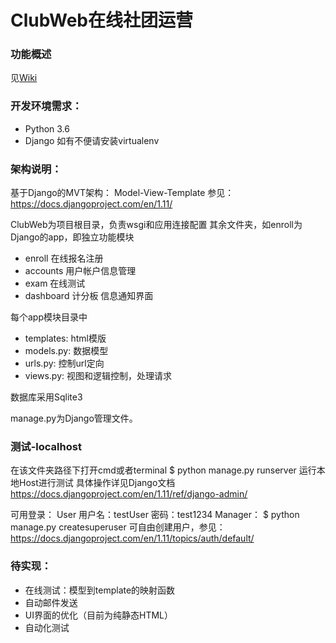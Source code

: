 # ClubWeb在线社团运营

### 功能概述
见[Wiki](https://github.com/Neuromancer43/ClubWeb/wiki)

### 开发环境需求：
- Python 3.6 
- Django
如有不便请安装virtualenv


### 架构说明：
基于Django的MVT架构：
Model-View-Template
参见：https://docs.djangoproject.com/en/1.11/

ClubWeb为项目根目录，负责wsgi和应用连接配置
其余文件夹，如enroll为Django的app，即独立功能模块
- enroll 在线报名注册
- accounts 用户帐户信息管理
- exam 在线测试
- dashboard 计分板 信息通知界面

每个app模块目录中
- templates: html模版
- models.py: 数据模型
- urls.py: 控制url定向
- views.py: 视图和逻辑控制，处理请求

数据库采用Sqlite3

manage.py为Django管理文件。

### 测试-localhost
在该文件夹路径下打开cmd或者terminal
$ python manage.py runserver 运行本地Host进行测试
具体操作详见Django文档
https://docs.djangoproject.com/en/1.11/ref/django-admin/

可用登录：
User
用户名：testUser 
密码：test1234
Manager：
$ python manage.py createsuperuser
可自由创建用户，参见：
https://docs.djangoproject.com/en/1.11/topics/auth/default/

### 待实现：
- 在线测试：模型到template的映射函数
- 自动邮件发送
- UI界面的优化（目前为纯静态HTML）
- 自动化测试
